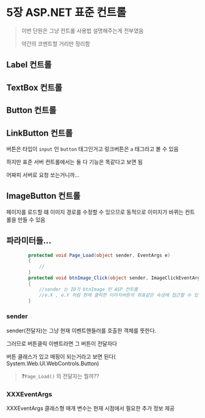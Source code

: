 # 5장 ASP.NET 표준 컨트롤

> 이번 단원은 그냥 컨트롤 사용법 설명해주는게  전부였음
>
> 약간의 코멘트할 거리만 정리함

## Label 컨트롤

## TextBox 컨트롤

## Button 컨트롤

## LinkButton 컨트롤

버튼은 타입이 `input` 인 `button` 태그인거고 링크버튼은 `a` 태그라고 볼 수 있음

하지만 표준 서버 컨트롤에서는 둘 다 기능은 똑같다고 보면 됨

어짜피 서버로 요청 쏘는거니까...

## ImageButton 컨트롤

페이지를 로드할 떄 이미지 경로를 수정할 수 있으므로 동적으로 이미지가 바뀌는 컨트롤을 만들 수 있음

## 파라미터들...

```c#
        protected void Page_Load(object sender, EventArgs e)
        {
            //
        }
        protected void btnImage_Click(object sender, ImageClickEventArgs e)
        {
          	//sender 는 ID가 btnImage 인 ASP 컨트롤
          	//e.X , e.Y 처럼 현재 클릭한 이미지버튼의 좌표같은 속성에 접근할 수 있음
        }
```

### sender

sender(전달자)는 그냥 현재 이벤트핸들러를 호출한 객체를 뜻한다.

그러므로 버튼클릭 이벤트라면 그 버튼이 전달자다

버튼 클래스가 있고 매핑이 되는거라고 보면 된다( System.Web.UI.WebControls.Button)

> ❓`Page_Load()` 의 전달자는 뭘까??

### XXXEventArgs

XXXEventArgs 클래스형 매개 변수는 현재 시점에서 필요한 추가 정보 제공